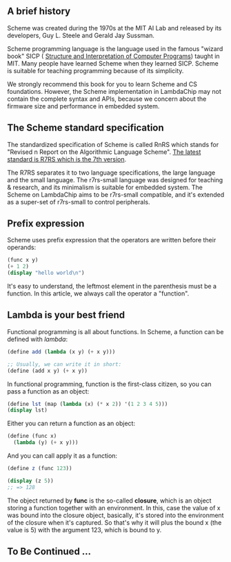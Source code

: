 ## A brief history

Scheme was created during the 1970s at the MIT AI Lab and released by its developers, Guy L. Steele and Gerald Jay Sussman.

Scheme programming language is the language used in the famous "wizard book" SICP (
[Structure and Interpretation of Computer Programs](https://mitpress.mit.edu/sites/default/files/sicp/full-text/book/book.html)) taught in MIT.
Many people have learned Scheme when they learned SICP. Scheme is suitable for teaching programming because of its simplicity.

We strongly recommend this book for you to learn Scheme and CS foundations. However, the Scheme implementation in LambdaChip may not contain the complete
syntax and APIs, because we concern about the firmware size and performance in embedded system.

## The Scheme standard specification

The standardized specification of Scheme is called RnRS which stands for "Revised n Report on the Algorithmic Language Scheme".
[The latest standard is R7RS which is the 7th version](https://small.r7rs.org/attachment/r7rs.pdf).

The R7RS separates it to two language specifications, the large language and the small language.
The r7rs-small language was designed for teaching & research, and its minimalism is suitable for embedded system.
The Scheme on LambdaChip aims to be r7rs-small compatible, and it's extended as a super-set of r7rs-small to control peripherals.

## Prefix expression

Scheme uses prefix expression that the operators are written before their operands:
```scheme
(func x y)
(+ 1 2)
(display "hello world\n")
```
It's easy to understand, the leftmost element in the parenthesis must be a function. In this article, we always call the operator a "function".

## Lambda is your best friend

Functional programming is all about functions. In Scheme, a function can be defined with *lambda*:
```scheme
(define add (lambda (x y) (+ x y)))

;; Usually, we can write it in short:
(define (add x y) (+ x y))
```

In functional programming, function is the first-class citizen, so you can pass a function as an object:
```scheme
(define lst (map (lambda (x) (* x 2)) '(1 2 3 4 5)))
(display lst)
```
Either you can return a function as an object:
```scheme
(define (func x)
  (lambda (y) (+ x y)))
```
And you can call apply it as a function:
```scheme
(define z (func 123))

(display (z 5))
;; => 128
```
The object returned by **func** is the so-called **closure**, which is an object storing a function together with an environment. In this, case the value of x was bound into the closure object, basically, it's stored into the environment of the closure when it's captured. So that's why it will plus the bound x (the value is 5) with the argument 123, which is bound to y.

## To Be Continued ...

